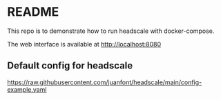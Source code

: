 # README

This repo is to demonstrate how to run headscale with docker-compose.

The web interface is available at [http://localhost:8080](http://localhost:8080)

## Default config for headscale

https://raw.githubusercontent.com/juanfont/headscale/main/config-example.yaml
